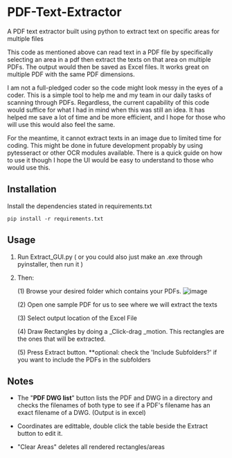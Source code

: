 # PDF-Text-Extractor
A PDF text extractor built using python to extract text on specific areas for multiple files

This code as mentioned above can read text in a PDF file by specifically selecting an area in a pdf then extract the texts on that area on multiple PDFs. The output would then be saved as Excel files. It works great on multiple PDF with the same PDF dimensions.


I am not a full-pledged coder so the code might look messy in the eyes of a coder. This is a simple tool to help me and my team in our daily tasks of scanning through PDFs. Regardless, the current capability of this code would suffice for what I had in mind when this was still an idea. It has helped me save a lot of time and be more efficient, and I hope for those who will use this would also feel the same.

For the meantime, it cannot extract texts in an image due to limited time for coding. This might be done in future development propably by using pytesseract or other OCR modules available. There is a quick guide on how to use it though I hope the UI would be easy to understand to those who would use this.

## Installation
Install the dependencies stated in requirements.txt
```
pip install -r requirements.txt
```

## Usage
1. Run Extract_GUI.py ( or you could also just make an .exe through pyinstaller, then run it )
2. Then:
   
    (1) Browse your desired folder which contains your PDFs.
   ![image](https://github.com/Yayap-dev/PDF-Text-Extractor/assets/21073411/66b54df5-ca84-4367-a3ee-5da2ddba268d)

    (2) Open one sample PDF for us to see where we will extract the texts
   
    (3) Select output location of the Excel File
   
    (4) Draw Rectangles by doing a _Click-drag _motion. This rectangles are the ones that will be extracted.
   
    (5) Press Extract button. **optional: check the 'Include Subfolders?' if you want to include the PDFs in the subfolders

## Notes

- The "**PDF DWG list**" button lists the PDF and DWG in a directory and checks the filenames of both type to see if a PDF's filename has an exact filename of a DWG. (Output is in excel)

- Coordinates are edittable, double click the table beside the Extract button to edit it.
  
- "Clear Areas" deletes all rendered rectangles/areas
